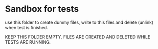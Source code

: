 # Sandbox for tests

use this folder to create dummy files, write to this files and delete (unlink) when test is finished.

KEEP THIS FOLDER EMPTY. FILES ARE CREATED AND DELETED WHILE TESTS ARE RUNNING.
